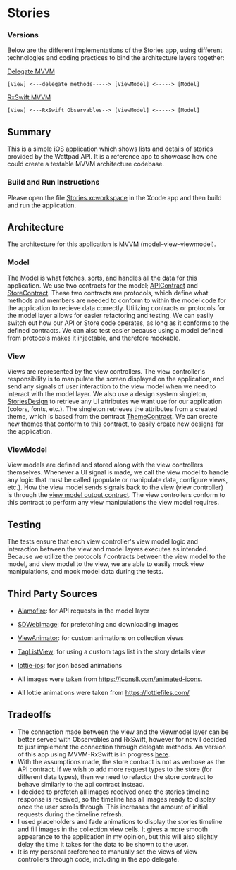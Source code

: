 # Stories

### Versions
Below are the different implementations of the Stories app, using different technologies and coding practices to bind the architecture layers together:

[Delegate MVVM](https://github.com/danielsinclairtill/StoriesApp/tree/master/Stories)
```
[View] <---delegate methods-----> [ViewModel] <-----> [Model]
```

[RxSwift MVVM](https://github.com/danielsinclairtill/StoriesApp/tree/RxSwift/Stories)
```
[View] <---RxSwift Observables--> [ViewModel] <-----> [Model]
```

## Summary
This is a simple iOS application which shows lists and details of stories provided by the Wattpad API. It is a reference app to showcase how one could create a testable MVVM architecture codebase.

### Build and Run Instructions
Please open the file [Stories.xcworkspace](Stories.xcworkspace) in the Xcode app and then build and run the application.

## Architecture
The architecture for this application is MVVM (model–view–viewmodel).

### Model
The Model is what fetches, sorts, and handles all the data for this application. We use two contracts for the model;  [APIContract](Stories/Model/API/Contracts/APIContract.swift) and [StoreContract](Stories/Model/Store/Contracts/StoreContract.swift). These two contracts are protocols, which define what methods and members are needed to conform to within the model code for the application to recieve data correctly. Utilizing contracts or protocols for the model layer allows for easier refactoring and testing. We can easily switch out how our API or Store code operates, as long as it conforms to the defined contracts. We can also test easier because using a model defined from protocols makes it injectable, and therefore mockable.

### View
Views are represented by the view controllers. The view controller's responsibility is to manipulate the screen displayed on the application, and send any signals of user interaction to the view model when we need to interact with the model layer.
We also use a design system singleton, [StoriesDesign](Stories/View/DesignSystem/StoriesDesign.swift) to retrieve any UI attributes we want use for our application (colors, fonts, etc.). The singleton retrieves the attributes from a created theme, which is based from the contract [ThemeContract](Stories/View/DesignSystem/Contracts/Theme.swift). We can create new themes that conform to this contract, to easily create new designs for the application.

### ViewModel
View models are defined and stored along with the view controllers themselves. Whenever a UI signal is made, we call the view model to handle any logic that must be called (populate or manipulate data, configure views, etc.). How the view model sends signals back to the view (view controller) is through the [view model output contract](https://github.com/danielsinclairtill/StoriesApp/blob/9d112ebc27d7b8af08d6a2a32bdf4a588ef569eb/Stories/Stories/StoryDetail/StoryDetailViewModel.swift#L11). The view controllers conform to this contract to perform any view manipulations the view model requires.

## Testing
The tests ensure that each view controller's view model logic and interaction between the view and model layers executes as intended. Because we utilize the protocols / contracts between the view model to the model, and view model to the view, we are able to easily mock view manipulations, and mock model data during the tests.

## Third Party Sources
- [Alamofire](https://github.com/Alamofire/Alamofire): for API requests in the model layer
- [SDWebImage](https://github.com/SDWebImage/SDWebImage): for prefetching and downloading images
- [ViewAnimator](https://github.com/marcosgriselli/ViewAnimator): for custom animations on collection views
- [TagListView](https://github.com/ElaWorkshop/TagListView): for using a custom tags list in the story details view
- [lottie-ios](https://github.com/airbnb/lottie-ios): for json based animations

- All images were taken from https://icons8.com/animated-icons.
- All lottie animations were taken from https://lottiefiles.com/

## Tradeoffs
- The connection made between the view and the viewmodel layer can be better served with Observables and RxSwift, however for now I decided to just implement the connection through delegate methods. An version of this app using MVVM-RxSwift is in progress [here](https://github.com/danielsinclairtill/StoriesApp/tree/RxSwift).
- With the assumptions made, the store contract is not as verbose as the API contract. If we wish to add more request types to the store (for different data types), then we need to refactor the store contract to behave similarly to the api contract instead.
- I decided to prefetch all images received once the stories timeline response is received, so the timeline has all images ready to display once the user scrolls through. This increases the amount of initial requests during the timeline refresh.
- I used placeholders and fade animations to display the stories timeline and fill images in the collection view cells. It gives a more smooth appearance to the application in my opinion, but this will also slightly delay the time it takes for the data to be shown to the user.
- It is my personal preference to manually set the views of view controllers through code, including in the app delegate.
